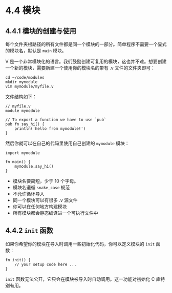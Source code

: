 # 4.4 模块

## 4.4.1 模块的创建与使用

每个文件夹根路径的所有文件都是同一个模块的一部分。简单程序不需要一个显式的模块名，默认是 `main` 模块。

V 是一个非常模块化的语言。我们鼓励创建可复用的模块，这也并不难。想要创建一个新的模块，需要新建一个使用你的模块名的带有 .v 文件的文件夹即可：

    cd ~/code/modules
    mkdir mymodule
    vim mymodule/myfile.v

文件结构如下：

    // myfile.v
    module mymodule

    // To export a function we have to use `pub`
    pub fn say_hi() {
        println('hello from mymodule!')
    }

然后你就可以在自己的代码里使用自己创建的 `mymodule` 模块：

    import mymodule

    fn main() {
        mymodule.say_hi()
    }

- 模块名要简短，少于 10 个字母。
- 模块名遵循 `snake_case` 规范
- 不允许循环导入
- 同一个模块可以有很多 .v 源文件
- 你可以在任何地方构建模块
- 所有模块都会静态编译进一个可执行文件中

## 4.4.2 `init` 函数

如果你希望你的模块在导入时调用一些初始化代码，你可以定义模块的 `init` 函数：

    fn init() {
        // your setup code here ...
    }

`init` 函数无法公开，它只会在模块被导入时自动调用。这一功能对初始化 C 库特别有用。
